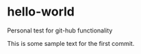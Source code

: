 # hello-world
Personal test for git-hub functionality

This is some sample text for the first commit.
